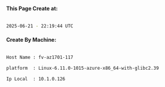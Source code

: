 
   
#### This Page Create at:

```bash

2025-06-21 - 22:19:44 UTC

```

#### Create By Machine:

```bash

Host Name : fv-az1701-117

platform  : Linux-6.11.0-1015-azure-x86_64-with-glibc2.39

Ip Local  : 10.1.0.126

```

